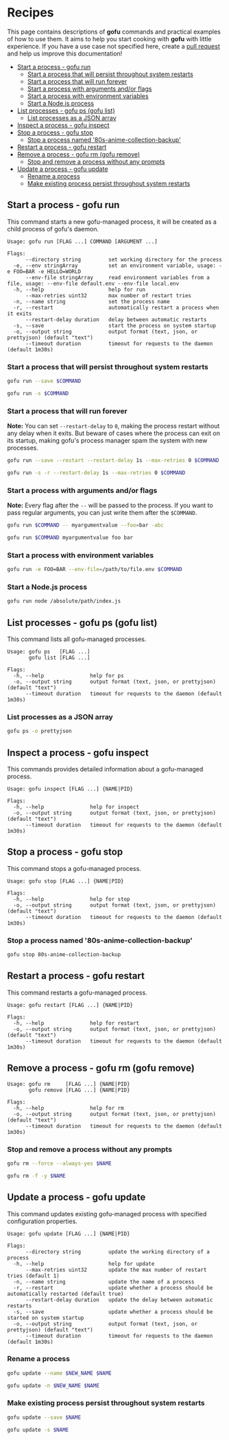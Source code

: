 # Recipes <!-- omit from toc -->

This page contains descriptions of **gofu** commands and practical examples of how to use them. It aims to help you start cooking with **gofu** with little experience. If you have a use case not specified here, create a [pull request](https://github.com/olexnzarov/gofu/pulls) and help us improve this documentation! 

- [Start a process - gofu run](#start-a-process---gofu-run)
  - [Start a process that will persist throughout system restarts](#start-a-process-that-will-persist-throughout-system-restarts)
  - [Start a process that will run forever](#start-a-process-that-will-run-forever)
  - [Start a process with arguments and/or flags](#start-a-process-with-arguments-andor-flags)
  - [Start a process with environment variables](#start-a-process-with-environment-variables)
  - [Start a Node.js process](#start-a-nodejs-process)
- [List processes - gofu ps (gofu list)](#list-processes---gofu-ps-gofu-list)
  - [List processes as a JSON array](#list-processes-as-a-json-array)
- [Inspect a process - gofu inspect](#inspect-a-process---gofu-inspect)
- [Stop a process - gofu stop](#stop-a-process---gofu-stop)
  - [Stop a process named '80s-anime-collection-backup'](#stop-a-process-named-80s-anime-collection-backup)
- [Restart a process - gofu restart](#restart-a-process---gofu-restart)
- [Remove a process - gofu rm (gofu remove)](#remove-a-process---gofu-rm-gofu-remove)
  - [Stop and remove a process without any prompts](#stop-and-remove-a-process-without-any-prompts)
- [Update a process - gofu update](#update-a-process---gofu-update)
  - [Rename a process](#rename-a-process)
  - [Make existing process persist throughout system restarts](#make-existing-process-persist-throughout-system-restarts)


## Start a process - gofu run

This command starts a new gofu-managed process, it will be created as a child process of gofu's daemon.

```
Usage: gofu run [FLAG ...] COMMAND [ARGUMENT ...]
```
```
Flags: 
      --directory string         set working directory for the process
  -e, --env stringArray          set an environment variable, usage: -e FOO=BAR -e HELLO=WORLD
      --env-file stringArray     read environment variables from a file, usage: --env-file default.env --env-file local.env
  -h, --help                     help for run
      --max-retries uint32       max number of restart tries
  -n, --name string              set the process name
  -r, --restart                  automatically restart a process when it exits
      --restart-delay duration   delay between automatic restarts
  -s, --save                     start the process on system startup
  -o, --output string            output format (text, json, or prettyjson) (default "text")
      --timeout duration         timeout for requests to the daemon (default 1m30s)
```

### Start a process that will persist throughout system restarts

```sh
gofu run --save $COMMAND
```
```sh
gofu run -s $COMMAND
```

### Start a process that will run forever

**Note:** You can set `--restart-delay` to `0`, making the process restart without any delay when it exits. But beware of cases where the process can exit on its startup, making gofu's process manager spam the system with new processes.

```sh
gofu run --save --restart --restart-delay 1s --max-retries 0 $COMMAND
```
```sh
gofu run -s -r --restart-delay 1s --max-retries 0 $COMMAND
```

### Start a process with arguments and/or flags

**Note:** Every flag after the `--` will be passed to the process. If you want to pass regular arguments, you can just write them after the `$COMMAND`.

```sh
gofu run $COMMAND -- myargumentvalue --foo=bar -abc
```
```sh
gofu run $COMMAND myargumentvalue foo bar
```

### Start a process with environment variables

```sh
gofu run -e FOO=BAR --env-file=/path/to/file.env $COMMAND
```

### Start a Node.js process

```sh
gofu run node /absolute/path/index.js
```

## List processes - gofu ps (gofu list)

This command lists all gofu-managed processes.

```
Usage: gofu ps   [FLAG ...] 
       gofu list [FLAG ...]
```
```
Flags:
  -h, --help               help for ps
  -o, --output string      output format (text, json, or prettyjson) (default "text")
      --timeout duration   timeout for requests to the daemon (default 1m30s)
```

### List processes as a JSON array

```sh
gofu ps -o prettyjson
```

## Inspect a process - gofu inspect

This commands provides detailed information about a gofu-managed process.

```
Usage: gofu inspect [FLAG ...] {NAME|PID}
```
```
Flags:
  -h, --help               help for inspect
  -o, --output string      output format (text, json, or prettyjson) (default "text")
      --timeout duration   timeout for requests to the daemon (default 1m30s)
```

## Stop a process - gofu stop

This command stops a gofu-managed process. 

```
Usage: gofu stop [FLAG ...] {NAME|PID}
```
```
Flags:
  -h, --help               help for stop
  -o, --output string      output format (text, json, or prettyjson) (default "text")
      --timeout duration   timeout for requests to the daemon (default 1m30s)
```

### Stop a process named '80s-anime-collection-backup'

```sh
gofu stop 80s-anime-collection-backup
```

## Restart a process - gofu restart

This command restarts a gofu-managed process. 

```
Usage: gofu restart [FLAG ...] {NAME|PID}
```
```
Flags:
  -h, --help               help for restart
  -o, --output string      output format (text, json, or prettyjson) (default "text")
      --timeout duration   timeout for requests to the daemon (default 1m30s)
```

## Remove a process - gofu rm (gofu remove)

```
Usage: gofu rm     [FLAG ...] {NAME|PID}
       gofu remove [FLAG ...] {NAME|PID}
```
```
Flags:
  -h, --help               help for rm
  -o, --output string      output format (text, json, or prettyjson) (default "text")
      --timeout duration   timeout for requests to the daemon (default 1m30s)
```

### Stop and remove a process without any prompts 

```sh
gofu rm --force --always-yes $NAME
```
```sh
gofu rm -f -y $NAME
```

## Update a process - gofu update

This command updates existing gofu-managed process with specified configuration properties.

```
Usage: gofu update [FLAG ...] {NAME|PID}
```
```
Flags:
      --directory string         update the working directory of a process
  -h, --help                     help for update
      --max-retries uint32       update the max number of restart tries (default 1)
  -n, --name string              update the name of a process
  -r, --restart                  update whether a process should be automatically restarted (default true)
      --restart-delay duration   update the delay between automatic restarts
  -s, --save                     update whether a process should be started on system startup
  -o, --output string            output format (text, json, or prettyjson) (default "text")
      --timeout duration         timeout for requests to the daemon (default 1m30s)
```

### Rename a process

```sh
gofu update --name $NEW_NAME $NAME
```
```sh
gofu update -n $NEW_NAME $NAME
```

### Make existing process persist throughout system restarts

```sh
gofu update --save $NAME
```
```sh
gofu update -s $NAME
```